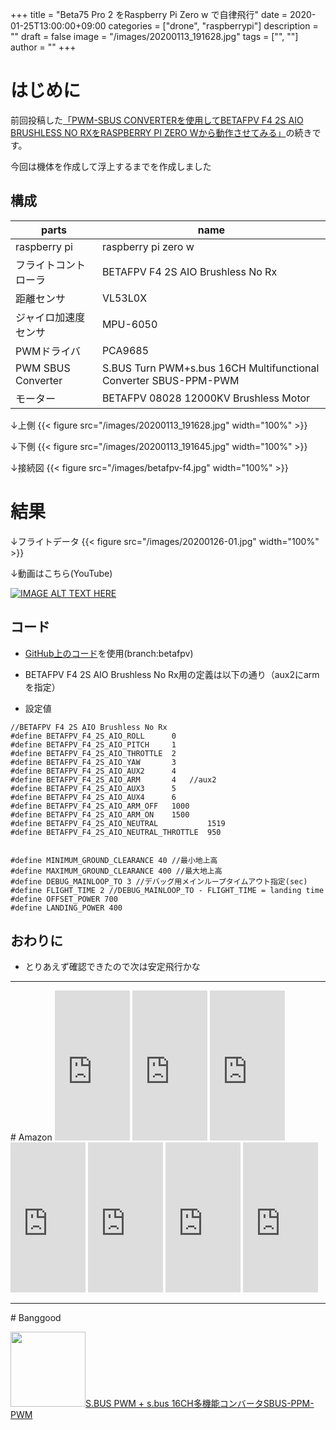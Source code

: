 ﻿+++
title = "Beta75 Pro 2 をRaspberry Pi Zero w で自律飛行"
date = 2020-01-25T13:00:00+09:00
categories = ["drone", "raspberrypi"]
description = ""
draft = false
image = "/images/20200113_191628.jpg"
tags = ["", ""]
author = ""
+++

# はじめに

前回投稿した[「PWM-SBUS CONVERTERを使用してBETAFPV F4 2S AIO BRUSHLESS NO RXをRASPBERRY PI ZERO Wから動作させてみる」](https://www.yokochi.jp/post/betafpv-f4-2s-aio/)の続きです。

今回は機体を作成して浮上するまでを作成しました



## 構成


parts   | name 
---------------|----------
  raspberry pi | raspberry pi zero w
  フライトコントローラ | BETAFPV F4 2S AIO Brushless No Rx
  距離センサ | VL53L0X
  ジャイロ加速度センサ | MPU-6050
  PWMドライバ | PCA9685 
 PWM SBUS Converter| S.BUS Turn PWM+s.bus 16CH Multifunctional Converter SBUS-PPM-PWM   
  モーター | BETAFPV 08028 12000KV Brushless Motor 

↓上側
{{< figure src="/images/20200113_191628.jpg" width="100%" >}}

↓下側
{{< figure src="/images/20200113_191645.jpg" width="100%" >}}


↓接続図
{{< figure src="/images/betafpv-f4.jpg" width="100%" >}}



# 結果

↓フライトデータ
{{< figure src="/images/20200126-01.jpg" width="100%" >}}



↓動画はこちら(YouTube)

[![IMAGE ALT TEXT HERE](http://img.youtube.com/vi/Z1kQOCqCn-g/0.jpg)](https://www.youtube.com/watch?v=Z1kQOCqCn-g)



## コード

- [GitHub上のコード](https://github.com/shigeru-yokochi/drone/tree/betafpv)を使用(branch:betafpv)
- BETAFPV F4 2S AIO Brushless No Rx用の定義は以下の通り（aux2にarmを指定）

- 設定値

```
//BETAFPV F4 2S AIO Brushless No Rx
#define BETAFPV_F4_2S_AIO_ROLL		0
#define BETAFPV_F4_2S_AIO_PITCH		1
#define BETAFPV_F4_2S_AIO_THROTTLE	2
#define BETAFPV_F4_2S_AIO_YAW		3
#define BETAFPV_F4_2S_AIO_AUX2		4
#define BETAFPV_F4_2S_AIO_ARM		4	//aux2
#define BETAFPV_F4_2S_AIO_AUX3		5
#define BETAFPV_F4_2S_AIO_AUX4		6
#define BETAFPV_F4_2S_AIO_ARM_OFF	1000
#define BETAFPV_F4_2S_AIO_ARM_ON	1500
#define	BETAFPV_F4_2S_AIO_NEUTRAL			1519
#define	BETAFPV_F4_2S_AIO_NEUTRAL_THROTTLE	950
```



```

#define MINIMUM_GROUND_CLEARANCE 40 //最小地上高
#define MAXIMUM_GROUND_CLEARANCE 400 //最大地上高
#define DEBUG_MAINLOOP_TO 3 //デバッグ用メインループタイムアウト指定(sec)
#define FLIGHT_TIME 2 //DEBUG_MAINLOOP_TO - FLIGHT_TIME = landing time
#define OFFSET_POWER 700
#define LANDING_POWER 400
```



## おわりに

- とりあえず確認できたので次は安定飛行かな



<hr/>
# Amazon

<iframe style="width:120px;height:240px;" marginwidth="0" marginheight="0" scrolling="no" frameborder="0" src="https://rcm-fe.amazon-adsystem.com/e/cm?ref=qf_sp_asin_til&t=yokochi-22&m=amazon&o=9&p=8&l=as1&IS1=1&detail=1&asins=B07446WLQV&linkId=14f7f69e6e56594d6e5ca997465bcd74&bc1=ffffff&lt1=_top&fc1=333333&lc1=0066c0&bg1=ffffff&f=ifr">
    </iframe>

<iframe style="width:120px;height:240px;" marginwidth="0" marginheight="0" scrolling="no" frameborder="0" src="https://rcm-fe.amazon-adsystem.com/e/cm?ref=qf_sp_asin_til&t=yokochi-22&m=amazon&o=9&p=8&l=as1&IS1=1&detail=1&asins=B07Y4YYGY4&linkId=7910c9d3a1dfe381b2da2506c0cd90f2&bc1=ffffff&lt1=_top&fc1=333333&lc1=0066c0&bg1=ffffff&f=ifr">
    </iframe>

<iframe style="width:120px;height:240px;" marginwidth="0" marginheight="0" scrolling="no" frameborder="0" src="https://rcm-fe.amazon-adsystem.com/e/cm?ref=qf_sp_asin_til&t=yokochi-22&m=amazon&o=9&p=8&l=as1&IS1=1&detail=1&asins=B07WK1FRZG&linkId=9d2b0fde82d0951f97460bea050f6b55&bc1=ffffff&lt1=_top&fc1=333333&lc1=0066c0&bg1=ffffff&f=ifr">
    </iframe>

<iframe style="width:120px;height:240px;" marginwidth="0" marginheight="0" scrolling="no" frameborder="0" src="https://rcm-fe.amazon-adsystem.com/e/cm?ref=qf_sp_asin_til&t=yokochi-22&m=amazon&o=9&p=8&l=as1&IS1=1&detail=1&asins=B06Y2WW8DY&linkId=3e16c7029e5e16cc12396c0f717e928f&bc1=ffffff&lt1=_top&fc1=333333&lc1=0066c0&bg1=ffffff&f=ifr">
    </iframe>

<iframe style="width:120px;height:240px;" marginwidth="0" marginheight="0" scrolling="no" frameborder="0" src="https://rcm-fe.amazon-adsystem.com/e/cm?ref=qf_sp_asin_til&t=yokochi-22&m=amazon&o=9&p=8&l=as1&IS1=1&detail=1&asins=B07SLRG5J1&linkId=2a1d32f05d13cbb57c3403274afb7ccf&bc1=ffffff&lt1=_top&fc1=333333&lc1=0066c0&bg1=ffffff&f=ifr">
    </iframe>


<iframe style="width:120px;height:240px;" marginwidth="0" marginheight="0" scrolling="no" frameborder="0" src="https://rcm-fe.amazon-adsystem.com/e/cm?ref=qf_sp_asin_til&t=yokochi-22&m=amazon&o=9&p=8&l=as1&IS1=1&detail=1&asins=B07PHSJ961&linkId=316ca88382339678525312c74a31400f&bc1=ffffff&lt1=_top&fc1=333333&lc1=0066c0&bg1=ffffff&f=ifr">
    </iframe>

<iframe style="width:120px;height:240px;" marginwidth="0" marginheight="0" scrolling="no" frameborder="0" src="https://rcm-fe.amazon-adsystem.com/e/cm?ref=qf_sp_asin_til&t=yokochi-22&m=amazon&o=9&p=8&l=as1&IS1=1&detail=1&asins=B07M87DLX5&linkId=7439403d3fc138c961db04dad6a9f85a&bc1=ffffff&lt1=_top&fc1=333333&lc1=0066c0&bg1=ffffff&f=ifr">
    </iframe>    


<hr/>
# Banggood


<a target='_blank' href='https://jp.banggood.com/S_BUS-Turn-PWMs_bus-14CH-Multi-functional-Converter-SBUS-to-PWM-p-984155.html?p=MD030313776065201709&custlinkid=749463'><img style="width:120px;" src='https://img.bgxcdn.com/images/2014/huangxiaobin/07/SKU243402/9850f4ea-9dfb-0e9c-c5f1-84f64caf9d32.jpg' alt='' >S.BUS PWM + s.bus 16CH多機能コンバータSBUS-PPM-PWM</a>

